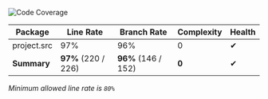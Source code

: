 ![Code Coverage](https://img.shields.io/badge/Code%20Coverage-97%25-success?style=flat)

Package | Line Rate | Branch Rate | Complexity | Health
-------- | --------- | ----------- | ---------- | ------
project.src | 97% | 96% | 0 | ✔
**Summary** | **97%** (220 / 226) | **96%** (146 / 152) | **0** | ✔

_Minimum allowed line rate is `80%`_
